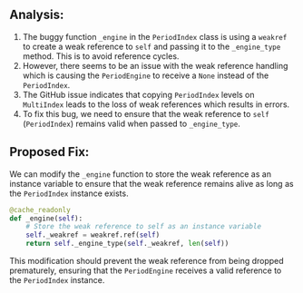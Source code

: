 ## Analysis:
1. The buggy function `_engine` in the `PeriodIndex` class is using a `weakref` to create a weak reference to `self` and passing it to the `_engine_type` method. This is to avoid reference cycles.
2. However, there seems to be an issue with the weak reference handling which is causing the `PeriodEngine` to receive a `None` instead of the `PeriodIndex`.
3. The GitHub issue indicates that copying `PeriodIndex` levels on `MultiIndex` leads to the loss of weak references which results in errors.
4. To fix this bug, we need to ensure that the weak reference to `self` (`PeriodIndex`) remains valid when passed to `_engine_type`.

## Proposed Fix:
We can modify the `_engine` function to store the weak reference as an instance variable to ensure that the weak reference remains alive as long as the `PeriodIndex` instance exists.

```python
@cache_readonly
def _engine(self):
    # Store the weak reference to self as an instance variable
    self._weakref = weakref.ref(self)
    return self._engine_type(self._weakref, len(self))
```

This modification should prevent the weak reference from being dropped prematurely, ensuring that the `PeriodEngine` receives a valid reference to the `PeriodIndex` instance.